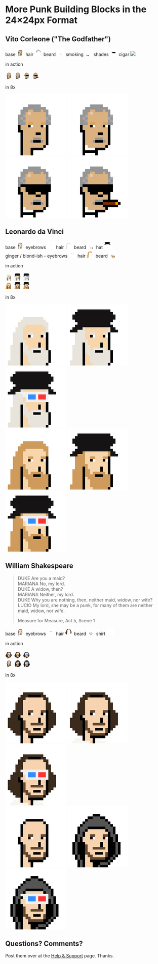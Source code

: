 # More Punk Building Blocks in the 24×24px Format



## Vito Corleone ("The Godfather")

base ![](corleone/base.png)
hair ![](corleone/hair.png)
beard ![](corleone/beard.png)
smoking ![](corleone/smoking.png)
shades ![](corleone/shades.png)
cigar ![](corleone/cigar)


in action 

![](corleone/i/step1.png)
![](corleone/i/step2.png)
![](corleone/i/step3.png)
![](corleone/i/step4.png)

in 8x

![](corleone/i/step1@8x.png)
![](corleone/i/step2@8x.png)
![](corleone/i/step3@8x.png)
![](corleone/i/step4@8x.png)


## Leonardo da Vinci

base ![](davinci/base.png)
eyebrows ![](davinci/eyebrows.png)
hair ![](davinci/hair.png)
beard ![](davinci/beard.png)
hat ![](davinci/hat.png)
<br>
ginger / blond-ish - eyebrows ![](davinci/eyebrows-ginger.png)
hair ![](davinci/hair-ginger.png)
beard ![](davinci/beard-ginger.png)


in action 

![](davinci/i/step1.png)
![](davinci/i/step2.png)
![](davinci/i/step3.png) <br>
![](davinci/i/step1a.png)
![](davinci/i/step2a.png)
![](davinci/i/step3a.png)


in 8x

![](davinci/i/step1@8x.png)
![](davinci/i/step2@8x.png)
![](davinci/i/step3@8x.png) <br>
![](davinci/i/step1a@8x.png)
![](davinci/i/step2a@8x.png)
![](davinci/i/step3a@8x.png) 



## William Shakespeare


> DUKE  Are you a maid?<br>
> MARIANA  No, my lord.<br>
> DUKE  A widow, then?<br>
> MARIANA  Neither, my lord.<br>
> DUKE  Why you are nothing, then, neither maid, widow, nor wife?<br>
> LUCIO  My lord, she may be a punk, for many of them are neither maid, widow, nor wife.
>
> Measure for Measure, Act 5, Scene 1



base ![](shakespeare/base.png)
eyebrows ![](shakespeare/eyebrows.png)
hair ![](shakespeare/hair.png)
beard ![](shakespeare/beard.png)
shirt ![](shakespeare/shirt.png)

in action 

![](shakespeare/i/step1.png)
![](shakespeare/i/step2.png)
![](shakespeare/i/step3.png) <br>
![](shakespeare/i/step1a.png)
![](shakespeare/i/step2a.png)
![](shakespeare/i/step3a.png)


in 8x

![](shakespeare/i/step1@8x.png)
![](shakespeare/i/step2@8x.png)
![](shakespeare/i/step3@8x.png) <br>
![](shakespeare/i/step1a@8x.png)
![](shakespeare/i/step2a@8x.png)
![](shakespeare/i/step3a@8x.png) 




## Questions? Comments?

Post them over at the [Help & Support](https://github.com/geraldb/help) page. Thanks.




